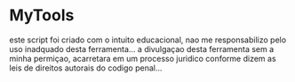 # MyTools
este script foi criado com o intuito educacional, nao me responsabilizo pelo uso inadquado desta ferramenta...
a divulgaçao desta ferramenta sem a minha permiçao, acarretara em um processo juridico conforme dizem as leis de direitos autorais do codigo penal...
